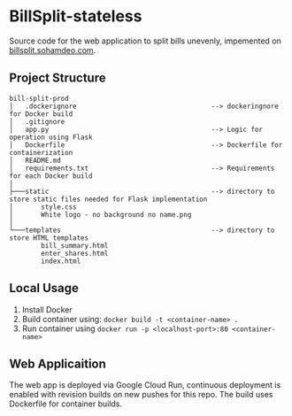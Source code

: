 # BillSplit-stateless
Source code for the web application to split bills unevenly, impemented on [billsplit.sohamdeo.com](billsplit.sohamdeo.com).

## Project Structure
```
bill-split-prod
│   .dockerignore                                  --> dockeringnore for Docker build
│   .gitignore
│   app.py                                         --> Logic for operation using Flask
│   Dockerfile                                     --> Dockerfile for containerization
│   README.md
│   requirements.txt                               --> Requirements for each Docker build
│
├───static                                         --> directory to store static files needed for Flask implementation
│       style.css
│       White logo - no background no name.png
│
└───templates                                      --> directory to store HTML templates
        bill_summary.html
        enter_shares.html
        index.html
```
## Local Usage
1. Install Docker
2. Build container using: `docker build -t <container-name> .`
3. Run container using `docker run -p <localhost-port>:80 <container-name>`

## Web Applicaition
The web app is deployed via Google Cloud Run, continuous deployment is enabled with revision builds on new pushes for this repo. The build uses Dockerfile for container builds.
